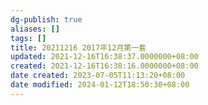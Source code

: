 ```yaml
---
dg-publish: true
aliases: []
tags: []
title: 20211216 2017年12月第一套
updated: 2021-12-16T16:38:37.0000000+08:00
created: 2021-12-16T16:38:16.0000000+08:00
date created: 2023-07-05T11:13:20+08:00
date modified: 2024-01-12T18:50:30+08:00
---
```


